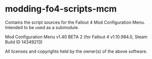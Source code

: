 # modding-fo4-scripts-mcm
Contains the script sources for the Fallout 4 Mod Configuration Menu. Intended to be used as a submodule.

Mod Configuration Menu v1.40 BETA 2 (for Fallout 4 v1.10.984.0, Steam Build ID 14349213)

All licenses and copyrights held by the owner(s) of the above software.
